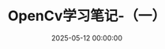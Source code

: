 ---
title: OpenCv学习笔记-（一）
date: 2025-05-12 00:00:00
type: paper
photos: 
tags:
  - OpenCv
  - learn
excerpt: 本文作为OpenCV学习入门，介绍了其基础概念、安装与配置方法，并通过一个简单的图像处理示例，演示了基本使用流程，为后续学习奠定基础。
description: 
---